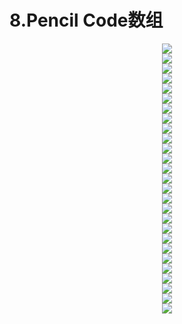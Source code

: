 # 8.Pencil Code数组

<center><img src="/assets/c1.png"/></center>
<center><img src="/assets/c2.png"/></center>
<center><img src="/assets/c3.png"/></center>
<center><img src="/assets/c4.png"/></center>
<center><img src="/assets/c5.png"/></center>
<center><img src="/assets/c6.png"/></center>
<center><img src="/assets/c7.png"/></center>
<center><img src="/assets/c8.png"/></center>
<center><img src="/assets/c9.png"/></center>
<center><img src="/assets/c10.png"/></center>
<center><img src="/assets/c11.png"/></center>
<center><img src="/assets/c12.png"/></center>
<center><img src="/assets/c13.png"/></center>
<center><img src="/assets/c14.png"/></center>
<center><img src="/assets/c15.png"/></center>
<center><img src="/assets/c16.png"/></center>
<center><img src="/assets/c17.png"/></center>
<center><img src="/assets/c18.png"/></center>
<center><img src="/assets/c19.png"/></center>
<center><img src="/assets/c20.png"/></center>
<center><img src="/assets/c21.png"/></center>
<center><img src="/assets/c22.png"/></center>
<center><img src="/assets/c23.png"/></center>
<center><img src="/assets/c24.png"/></center>
<center><img src="/assets/c25.png"/></center>
<center><img src="/assets/c26.png"/></center>
<center><img src="/assets/c27.png"/></center>